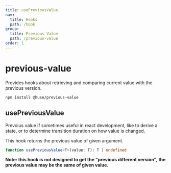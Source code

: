 ```yaml
---
title: usePreviousValue
nav:
  title: Hooks
  path: /hook
group:
  title: Previous Value
  path: /previous-value
order: 1
---
```


# previous-value

Provides hooks about retrieving and comparing current value with the previous version.

```shell
npm install @huse/previous-value
```

## usePreviousValue

Prevoius value if sometimes useful in react development, like to derive a state,
or to determine transition duration on how value is changed.

This hook returns the previous value of given argument.

```typescript
function usePreviousValue<T>(value: T): T | undefined
```

**Note: this hook is not designed to get the "previous different version", the previous value may be the same of given value.**

<code src='./demo/usePreviousValue.tsx'>